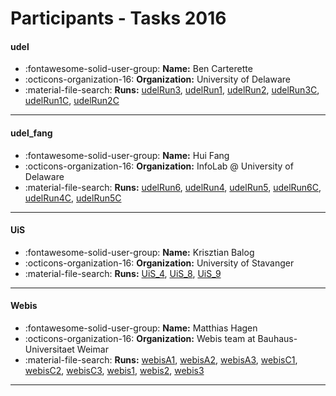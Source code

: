 # Participants - Tasks 2016 

#### udel
 - :fontawesome-solid-user-group: **Name:** Ben Carterette
 - :octicons-organization-16: **Organization:** University of Delaware
 - :material-file-search: **Runs:** [udelRun3](./runs.md#udelrun3), [udelRun1](./runs.md#udelrun1), [udelRun2](./runs.md#udelrun2), [udelRun3C](./runs.md#udelrun3c), [udelRun1C](./runs.md#udelrun1c), [udelRun2C](./runs.md#udelrun2c)

---
#### udel_fang
 - :fontawesome-solid-user-group: **Name:** Hui Fang
 - :octicons-organization-16: **Organization:** InfoLab @ University of Delaware
 - :material-file-search: **Runs:** [udelRun6](./runs.md#udelrun6), [udelRun4](./runs.md#udelrun4), [udelRun5](./runs.md#udelrun5), [udelRun6C](./runs.md#udelrun6c), [udelRun4C](./runs.md#udelrun4c), [udelRun5C](./runs.md#udelrun5c)

---
#### UiS
 - :fontawesome-solid-user-group: **Name:** Krisztian Balog
 - :octicons-organization-16: **Organization:** University of Stavanger
 - :material-file-search: **Runs:** [UiS_4](./runs.md#uis_4), [UiS_8](./runs.md#uis_8), [UiS_9](./runs.md#uis_9)

---
#### Webis
 - :fontawesome-solid-user-group: **Name:** Matthias Hagen
 - :octicons-organization-16: **Organization:** Webis team at Bauhaus-Universitaet Weimar
 - :material-file-search: **Runs:** [webisA1](./runs.md#webisa1), [webisA2](./runs.md#webisa2), [webisA3](./runs.md#webisa3), [webisC1](./runs.md#webisc1), [webisC2](./runs.md#webisc2), [webisC3](./runs.md#webisc3), [webis1](./runs.md#webis1), [webis2](./runs.md#webis2), [webis3](./runs.md#webis3)

---
